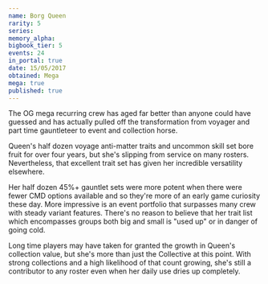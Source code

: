 ```yaml
---
name: Borg Queen
rarity: 5
series:
memory_alpha:
bigbook_tier: 5
events: 24
in_portal: true
date: 15/05/2017
obtained: Mega
mega: true
published: true
---
```


The OG mega recurring crew has aged far better than anyone could have guessed and has actually pulled off the transformation from voyager and part time gauntleteer to event and collection horse.

Queen's half dozen voyage anti-matter traits and uncommon skill set bore fruit for over four years, but she's slipping from service on many rosters. Nevertheless, that excellent trait set has given her incredible versatility elsewhere.

Her half dozen 45%+ gauntlet sets were more potent when there were fewer CMD options available and so they're more of an early game curiosity these day. More impressive is an event portfolio that surpasses many crew with steady variant features. There's no reason to believe that her trait list which encompasses groups both big and small is "used up" or in danger of going cold.

Long time players may have taken for granted the growth in Queen's collection value, but she's more than just the Collective at this point. With strong collections and a high likelihood of that count growing, she's still a contributor to any roster even when her daily use dries up completely.

